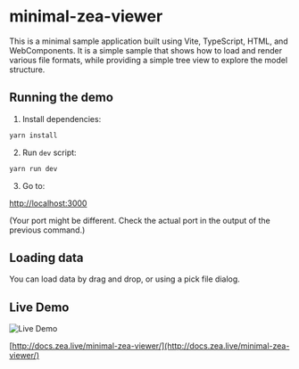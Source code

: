 # minimal-zea-viewer

This is a minimal sample application built using Vite, TypeScript, HTML, and
WebComponents. It is a simple sample that shows how to load
and render various file formats, while providing a simple tree view to explore
the model structure.

## Running the demo

1. Install dependencies:

```bash
yarn install
```

2. Run `dev` script:

```bash
yarn run dev
```

3. Go to:

[http://localhost:3000](http://localhost:3000)

(Your port might be different.
Check the actual port in the output of the previous command.)

## Loading data

You can load data by drag and drop, or using a pick file dialog.

## Live Demo

![Live Demo](docs/images/Screenshot.png)

[http://docs.zea.live/minimal-zea-viewer/](http://docs.zea.live/minimal-zea-viewer/)
